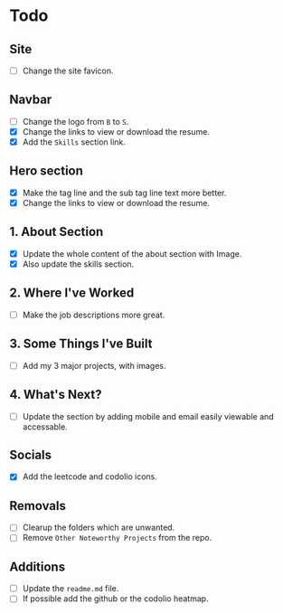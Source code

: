 # Todo

## Site

- [ ] Change the site favicon.

## Navbar

- [ ] Change the logo from `B` to `S`.
- [x] Change the links to view or download the resume.
- [x] Add the `Skills` section link.

## Hero section

- [x] Make the tag line and the sub tag line text more better.
- [x] Change the links to view or download the resume.

## 1. About Section

- [x] Update the whole content of the about section with Image.
- [x] Also update the skills section.

## 2. Where I've Worked

- [ ] Make the job descriptions more great.

## 3. Some Things I've Built

- [ ] Add my 3 major projects, with images.

## 4. What's Next?

- [ ] Update the section by adding mobile and email easily viewable and accessable.

## Socials

- [x] Add the leetcode and codolio icons.

## Removals

- [ ] Clearup the folders which are unwanted.
- [ ] Remove `Other Noteworthy Projects` from the repo.

## Additions

- [ ] Update the `readme.md` file.
- [ ] If possible add the github or the codolio heatmap.
